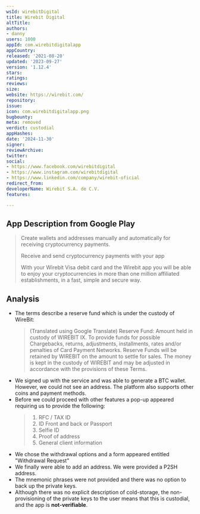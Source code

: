 ```yaml
---
wsId: wirebitDigital
title: Wirebit Digital
altTitle: 
authors:
- danny
users: 1000
appId: com.wirebitdigitalapp
appCountry: 
released: '2021-08-20'
updated: '2023-09-27'
version: '1.12.4'
stars: 
ratings: 
reviews: 
size: 
website: https://wirebit.com/
repository: 
issue: 
icon: com.wirebitdigitalapp.png
bugbounty: 
meta: removed
verdict: custodial
appHashes: 
date: '2024-11-30'
signer: 
reviewArchive: 
twitter: 
social:
- https://www.facebook.com/wirebitdigital
- https://www.instagram.com/wirebitdigital
- https://www.linkedin.com/company/wirebit-oficial
redirect_from: 
developerName: Wirebit S.A. de C.V.
features: 

---
```


## App Description from Google Play

> Create wallets and addresses manually and automatically for receiving cryptocurrency payments.
>
> Receive and send cryptocurrency payments with your app
>
> With your Wirebit Visa debit card and the Wirebit app you will be able to enjoy your cryptocurrencies in more than one million affiliated establishments, in a fast, simple and secure way.

## Analysis

- The terms describe a reserve fund which is under the custody of WireBit: 
  > (Translated using Google Translate) Reserve Fund: Amount held in custody of WIREBIT
  > IX. To provide funds for possible Chargebacks, returns, adjustments, installments, rates and/or penalties of Card Payment Networks. Reserve Funds will be retained by WIREBIT on the amount to settle for sales. The money is kept in the custody of WIREBIT and may be adjusted in accordance with the provisions of these Terms. 
- We signed up with the service and was able to generate a BTC wallet. However, we could not see an address. The platform also supports other coins and payment methods. 
- Before we could proceed with other features a pop-up appeared requiring us to provide the following:
  > 1. RFC / TAX ID
  > 2. ID Front and back or Passport
  > 3. Selfie ID
  > 4. Proof of address
  > 5. General client information
- We chose the withdrawal options and a form appeared entitled "Withdrawal Request"
- We finally were able to add an address. We were provided a P2SH address. 
- The mnemonic phrases were not provided and there was no option to back up the private keys. 
- Although there was no explicit description of cold-storage, the non-provisioning of the private keys to the user means that this is custodial, and the app is **not-verifiable**.
